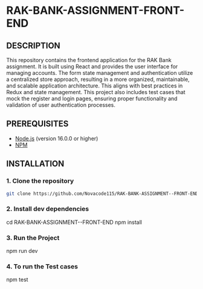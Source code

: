 # RAK-BANK-ASSIGNMENT-FRONT-END

## DESCRIPTION

This repository contains the frontend application for the RAK Bank assignment. It is built using React and provides the user interface for managing accounts. The form state management and authentication utilize a centralized store approach, resulting in a more organized, maintainable, and scalable application architecture. This aligns with best practices in Redux and state management. This project also includes test cases that mock the register and login pages, ensuring proper functionality and validation of user authentication processes.

## PREREQUISITES

- [Node.js](https://nodejs.org/) (version 16.0.0 or higher)
- [NPM](https://www.npmjs.com/)

## INSTALLATION

### 1. Clone the repository

```bash
git clone https://github.com/Novacode115/RAK-BANK-ASSIGNMENT--FRONT-END.git
```

### 2. Install dev dependencies

cd RAK-BANK-ASSIGNMENT--FRONT-END
npm install

### 3. Run the Project

npm run dev

### 4. To run the Test cases

npm test
